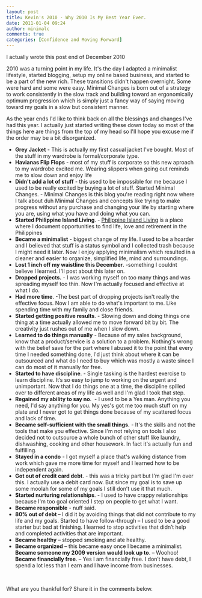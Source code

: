 ```yaml
---
layout: post
title: Kevin's 2010 - Why 2010 Is My Best Year Ever.
date: 2011-01-04 09:24
author: minimalc
comments: true
categories: [Confidence and Moving Forward]
---
```

I actually wrote this post end of December 2010

2010 was a turning point in my life. It's the day I adapted a minimalist lifestyle, started blogging, setup my online based business, and started to be a part of the new rich. These transitions didn't happen overnight. Some were hard and some were easy. Minimal Changes is born out of a strategy to work consistently in the slow track and building toward an ergonomically optimum progression which is simply just a fancy way of saying moving toward my goals in a slow but consistent manner.

As the year ends I'd like to think back on all the blessings and changes I've had this year. I actually just started writing these down today so most of the things here are things from the top of my head so I'll hope you excuse me if the order may be a bit disorganized.
<ul>
	<li><strong>Grey Jacket</strong> - This is actually my first casual jacket I've bought. Most of the stuff in my wardrobe is formal/corporate type.</li>
	<li><strong>Havianas Flip Flops</strong> - most of my stuff is corporate so this new aproach to my wardrobe excited me. Wearing slippers when going out reminds me to slow down and enjoy life</li>
	<li><strong>Didn't add a lot of stuff</strong> - this used to be impossible for me because I used to be really excited by buying a lot of stuff.
Started Minimal Changes. - Minimal Changes is this blog you're reading right now where I talk about duh Minimal Changes and concepts like trying to make progress without any purchase and changing your life by starting where you are, using what you have and doing what you can.</li>
	<li><strong>Started Philippine Island Living</strong>. - <a href="http://www.philippineislandliving.com/">Philippine Island Living</a> is a place where I document opportunities to find life, love and retirement in the Philippines</li>
	<li><strong>Became a minimalist</strong> - biggest change of my life. I used to be a hoarder and I believed that stuff is a status symbol and I collected trash because I might need it later. Now I enjoy applying minimalism which resulted in a cleaner and easier to organize, simplified life, mind and surroundings.</li>
	<li><strong>Lost 1 inch off my waistline this December</strong>. -something I couldnt believe I learned. I'll post about this later on.</li>
	<li><strong>Dropped projects.</strong> - I was working myself on too many things and was spreading myself too thin. Now I'm actually focused and effective at what I do.</li>
	<li><strong>Had more time</strong>. -The best part of dropping projects isn't really the effective focus. Now I am able to do what's important to me. Like spending time with my family and close friends.</li>
	<li><strong>Started getting positive results</strong>. - Slowing down and doing things one thing at a time actually allowed me to move forward bit by bit. The creativity just rushes out of me when I slow down.</li>
	<li><strong>Learned to do things manually</strong> - Because of my sales background, know that a product/service is a solution to a problem. Nothing's wrong with the belief save for the part where I abused it to the point that every time I needed something done, I'd just think about where it can be outsourced and what do I need to buy which was mostly a waste since I can do most of it manually for free.</li>
	<li><strong>Started to have discipline</strong>. - Single tasking is the hardest exercise to learn discipline. It’s so easy to jump to working on the urgent and unimportant. Now that I do things one at a time, the discipline spilled over to different areas of my life as well and I'm glad I took that step.</li>
	<li><strong>Regained my ability to say no</strong>.  - I used to be a Yes man. Anything you need, I'd say anything for you. My yes's got me too much stuff on my plate and I never got to get things done because of my scattered focus and lack of time.</li>
	<li><strong>Became self-sufficient with the small things.</strong> - It's the skills and not the tools that make you effective. Since I'm not relying on tools I also decided not to outsource a whole bunch of other stuff like laundry, dishwashing, cooking and other housework. In fact it's actually fun and fulfilling.</li>
	<li><strong>Stayed in a condo</strong> - I got myself a place that's walking distance from work which gave me more time for myself and I learned how to be independent again.</li>
	<li><strong>Got out of credit card debt</strong>. - this was a tricky part but I'm glad I'm over this. I actually use a debit card now. But since my goal is to save up some moolah for some of my goals I still don’t use it that much.</li>
	<li><strong>Started nurturing relationships</strong>. - I used to have crappy relationships because I'm too goal oriented I step on people to get what I want.</li>
	<li><strong>Became responsible</strong> - nuff said.</li>
	<li><strong>80% out of debt </strong>– I did it by avoiding things that did not contribute to my life and my goals.
Started to have follow-through – I used to be a good starter but bad at finishing. I learned to stop activities that didn’t help and completed activities that are important.</li>
	<li><strong>Became healthy</strong> – stopped smoking and ate healthy.</li>
	<li><strong>Became organized</strong> – this became easy once I became a minimalist.
<strong>Became someone my 2009 version would look up to</strong>. – Woohoo!
<strong>Became financially free</strong>. – Yes I am financially free. I don’t have debt, I spend a lot less than I earn and I have income from businesses.</li>
</ul>
&nbsp;

What are you thankful for? Share it in the comments below.

&nbsp;
